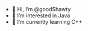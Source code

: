 - 👋 Hi, I’m @goodShawty
- 👀 I’m interested in Java
- 🌱 I’m currently learning C++


<!---
goodShawty/goodShawty is a ✨ special ✨ repository because its `README.md` (this file) appears on your GitHub profile.
You can click the Preview link to take a look at your changes.
--->
